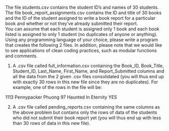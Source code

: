 The file students.csv contains the student ID’s and names of 30 students.  The file book_report_assignments.csv contains the ID and title of 30 books and the ID of the student assigned to write a book report for a particular book and whether or not they’ve already submitted their report.  
You can assume that each student is assigned only 1 book and each book listed is assigned to only 1 student (no duplicates of anyone or anything).  Using any programming language of your choice, please write a program that creates the following 2 files.  In addition, please note that we would like to see applications of clean coding practices, such as modular functions and comments.

1.	A .csv file called full_information.csv containing the Book_ID, Book_Title, Student_ID, Last_Name, First_Name, and Report_Submitted columns and all the data from the 2 given .csv files consolidated (you will thus end up with exactly 30 rows in this new file since they are no duplicates).  For example, one of the rows in the file will be:

  1113	Pennypacker	Phuong	97	Haunted In Eternity	YES

2. A .csv file called pending_reports.csv containing the same columns as the above problem but contains only the rows of data of the students who did not submit their book report yet (you will thus end up with less than 30 rows of data in this new file).
